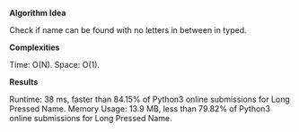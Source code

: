 **Algorithm Idea**

Check if name can be found with no letters in between 
in typed. 

**Complexities**

Time: O(N).
Space: O(1). 

**Results**

Runtime: 38 ms, faster than 84.15% of Python3 online submissions for Long Pressed Name.
Memory Usage: 13.9 MB, less than 79.82% of Python3 online submissions for Long Pressed Name.
